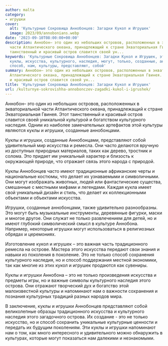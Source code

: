 ```yaml
---
author: malta
category:
- игрушки
cover:
  alt: 'Культурные Сокровища Аннобонцев: Загадки Кукол и Игрушек'
  image: 2023/09/annobonians.webp
date: '2023-09-10T08:00:00+00:00'
description: Аннобон– это один из небольших островов, расположенных в экваториальной
  части Атлантического океана, принадлежащий к стране Экваториальная Гвинея. Этот
  таинственный и красивый остров славится своей ун...
keywords: 'Культурные Сокровища Аннобонцев: Загадки Кукол и Игрушек, это, игрушки,
  куклы, искусства, культурного, наследия, могут, только, созданные, аннобонцами,
  способ, нам, культуры, представляют, собой'
summary: Аннобон– это один из небольших островов, расположенных в экваториальной части
  Атлантического океана, принадлежащий к стране Экваториальная Гвинея. Этот таинственный
  и красивый остров славится своей ун...
title: 'Культурные Сокровища Аннобонцев: Загадки Кукол и Игрушек'
url: /kulturnye-sokrovishha-annobonczev-zagadki-kukol-i-igrushek/
---
```


Аннобон– это один из небольших островов, расположенных в экваториальной части Атлантического океана, принадлежащий к стране Экваториальная Гвинея. Этот таинственный и красивый остров славится своей уникальной культурой и богатством культурного наследия. Одним из наиболее замечательных артефактов этой культуры являются куклы и игрушки, созданные аннобонцами.

Куклы и игрушки, созданные Аннобонцами, представляют собой удивительный мир искусства и ремесла. Они часто делаются вручную из доступных природных материалов, таких как дерево, тростник и солома. Это придает им уникальный характер и близость к окружающей природе, что отражает связь этого народа с природой.

Куклы Аннобонцев часто имеют традиционные африканские черты и национальные костюмы, что делает их узнаваемыми и символичными. Они могут изображать животных, людей или фантастические существа, смешанные с местными мифами и легендами. Каждая кукла имеет свой уникальный дизайн и стиль, что делает их коллекционными объектами и объектами искусства.

Игрушки, созданные аннобонцами, также удивительно разнообразны. Это могут быть музыкальные инструменты, деревянные фигурки, маски и многое другое. Они служат не только развлечением для детей, но и имеют глубокий символический смысл в культуре Аннобона. Например, некоторые игрушки могут использоваться в религиозных обрядах и церемониях.

Изготовление кукол и игрушек – это важная часть традиционного ремесла на острове. Мастера этого искусства передают свои знания и навыки из поколения в поколение. Это не только способ сохранения культурного наследия, но и способ поддержания местной экономики, так как многие из этих кукол и игрушек продаются как сувениры.

Куклы и игрушки Аннобона – это не только произведения искусства и предметы игры, но и важные символы культурного наследия этого острова. Они отражают творческий дух и богатство этой малоизвестной культуры и напоминают нам о важности сохранения и познания культурных традиций разных народов мира.

В заключение, куклы и игрушки Аннобонцев представляют собой великолепные образцы традиционного искусства и культурного наследия этого загадочного острова. Их создание \- это не только искусство, но и способ сохранить уникальные культурные ценности и передать их будущим поколениям. Эти куклы и игрушки напоминают нам о том, как много интересного и удивительного можно обнаружить в культурах, которые могут показаться нам далекими и незнакомыми.